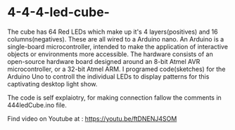 # 4-4-4-led-cube-
 The cube has 64 Red LEDs which make up it's 4 layers(positives) and 16 columns(negatives). These are all wired to a Arduino nano. An Arduino is a single-board microcontroller, intended to make the application of interactive objects or environments more accessible. The hardware consists of an open-source hardware board designed around an 8-bit Atmel AVR microcontroller, or a 32-bit Atmel ARM. I programed code(sketches) for the Arduino Uno to controll the individual LEDs to display patterns for this captivating desktop light show.
 
 The code is self explaiotry, for making connection fallow the comments in 444ledCube.ino file.
 
 Find video on Youtube at : https://youtu.be/ftDNENJ4SOM
 
